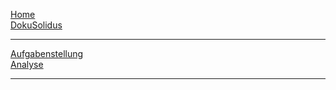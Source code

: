[Home](home)  
[DokuSolidus](DokuSolidus)  

----------

[Aufgabenstellung](AufgabenstellungMFTDA)  
[Analyse](AnalyseMFTDA)    

----------